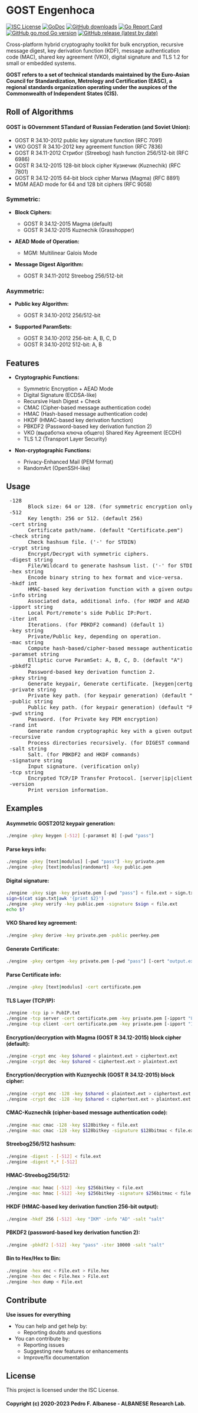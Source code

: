 # GOST Engenhoca
[![ISC License](http://img.shields.io/badge/license-ISC-blue.svg)](https://github.com/pedroalbanese/engine/blob/master/LICENSE.md) 
[![GoDoc](https://godoc.org/github.com/pedroalbanese/engine?status.png)](http://godoc.org/github.com/pedroalbanese/engine)
[![GitHub downloads](https://img.shields.io/github/downloads/pedroalbanese/engine/total.svg?logo=github&logoColor=white)](https://github.com/pedroalbanese/engine/releases)
[![Go Report Card](https://goreportcard.com/badge/github.com/pedroalbanese/engine)](https://goreportcard.com/report/github.com/pedroalbanese/engine)
[![GitHub go.mod Go version](https://img.shields.io/github/go-mod/go-version/pedroalbanese/engine)](https://golang.org)
[![GitHub release (latest by date)](https://img.shields.io/github/v/release/pedroalbanese/engine)](https://github.com/pedroalbanese/engine/releases)

Cross-platform hybrid cryptography toolkit for bulk encryption, recursive message digest, key derivation function (KDF), message authentication code (MAC), shared key agreement (VKO), digital signature and TLS 1.2 for small or embedded systems. 

**GOST refers to a set of technical standards maintained by the Euro-Asian Council for Standardization, Metrology and Certification (EASC), a regional standards organization operating under the auspices of the Commonwealth of Independent States (CIS).**

## Roll of Algorithms
#### GOST is GOvernment STandard of Russian Federation (and Soviet Union):
  - GOST R 34.10-2012 public key signature function (RFC 7091)
  - VKO GOST R 34.10-2012 key agreement function (RFC 7836)
  - GOST R 34.11-2012 Стрибог (Streebog) hash function 256/512-bit (RFC 6986)
  - GOST R 34.12-2015 128-bit block cipher Кузнечик (Kuznechik) (RFC 7801)
  - GOST R 34.12-2015 64-bit block cipher Магма (Magma) (RFC 8891)
  - MGM AEAD mode for 64 and 128 bit ciphers (RFC 9058)

### Symmetric:
- **Block Ciphers:**
   - GOST R 34.12-2015 Magma (default)
   - GOST R 34.12-2015 Kuznechik (Grasshopper)

- **AEAD Mode of Operation:**
   - MGM: Multilinear Galois Mode

- **Message Digest Algorithm:**
   - GOST R 34.11-2012 Streebog 256/512-bit 
   
### Asymmetric:
- **Public key Algorithm:**
   - GOST R 34.10-2012 256/512-bit

- **Supported ParamSets:**
   - GOST R 34.10-2012 256-bit: A, B, C, D
   - GOST R 34.10-2012 512-bit: A, B

## Features
* **Cryptographic Functions:**
   * Symmetric Encryption + AEAD Mode
   * Digital Signature (ECDSA-like)
   * Recursive Hash Digest + Check 
   * CMAC (Cipher-based message authentication code)
   * HMAC (Hash-based message authentication code)
   * HKDF (HMAC-based key derivation function)
   * PBKDF2 (Password-based key derivation function 2)
   * VKO (выработка ключа общего) Shared Key Agreement (ECDH)
   * TLS 1.2 (Transport Layer Security)
   
* **Non-cryptographic Functions:**

   * Privacy-Enhanced Mail (PEM format)
   * RandomArt (OpenSSH-like)

## Usage
<pre> -128
       Block size: 64 or 128. (for symmetric encryption only) (default 64)
 -512
       Key length: 256 or 512. (default 256)
 -cert string
       Certificate path/name. (default "Certificate.pem")
 -check string
       Check hashsum file. ('-' for STDIN)
 -crypt string
       Encrypt/Decrypt with symmetric ciphers.
 -digest string
       File/Wildcard to generate hashsum list. ('-' for STDIN)
 -hex string
       Encode binary string to hex format and vice-versa.
 -hkdf int
       HMAC-based key derivation function with a given output bit length.
 -info string
       Associated data, additional info. (for HKDF and AEAD encryption)
 -ipport string
       Local Port/remote's side Public IP:Port.
 -iter int
       Iterations. (for PBKDF2 command) (default 1)
 -key string
       Private/Public key, depending on operation.
 -mac string
       Compute hash-based/cipher-based message authentication code.
 -paramset string
       Elliptic curve ParamSet: A, B, C, D. (default "A")
 -pbkdf2
       Password-based key derivation function 2.
 -pkey string
       Generate keypair, Generate certificate. [keygen|certgen]
 -private string
       Private key path. (for keypair generation) (default "Private.pem")
 -public string
       Public key path. (for keypair generation) (default "Public.pem")
 -pwd string
       Password. (for Private key PEM encryption)
 -rand int
       Generate random cryptographic key with a given output bit length.
 -recursive
       Process directories recursively. (for DIGEST command only)
 -salt string
       Salt. (for PBKDF2 and HKDF commands)
 -signature string
       Input signature. (verification only)
 -tcp string
       Encrypted TCP/IP Transfer Protocol. [server|ip|client]
 -version
       Print version information.</pre>

## Examples
#### Asymmetric GOST2012 keypair generation:
```sh
./engine -pkey keygen [-512] [-paramset B] [-pwd "pass"]
```
#### Parse keys info:
```sh
./engine -pkey [text|modulus] [-pwd "pass"] -key private.pem
./engine -pkey [text|modulus|randomart] -key public.pem
```
#### Digital signature:
```sh
./engine -pkey sign -key private.pem [-pwd "pass"] < file.ext > sign.txt
sign=$(cat sign.txt|awk '{print $2}')
./engine -pkey verify -key public.pem -signature $sign < file.ext
echo $?
```
#### VKO Shared key agreement:
```sh
./engine -pkey derive -key private.pem -public peerkey.pem
```
#### Generate Certificate:
```sh
./engine -pkey certgen -key private.pem [-pwd "pass"] [-cert "output.ext"]
```
#### Parse Certificate info:
```sh
./engine -pkey [text|modulus] -cert certificate.pem
```
#### TLS Layer (TCP/IP):
```sh
./engine -tcp ip > PubIP.txt
./engine -tcp server -cert certificate.pem -key private.pem [-ipport "8081"]
./engine -tcp client -cert certificate.pem -key private.pem [-ipport "127.0.0.1:8081"]
```
#### Encryption/decryption with Magma (GOST R 34.12-2015) block cipher (default):
```sh
./engine -crypt enc -key $shared < plaintext.ext > ciphertext.ext
./engine -crypt dec -key $shared < ciphertext.ext > plaintext.ext
```
#### Encryption/decryption with Kuznyechik (GOST R 34.12-2015) block cipher:
```sh
./engine -crypt enc -128 -key $shared < plaintext.ext > ciphertext.ext
./engine -crypt dec -128 -key $shared < ciphertext.ext > plaintext.ext
```
#### CMAC-Kuznechik (cipher-based message authentication code):
```sh
./engine -mac cmac -128 -key $128bitkey < file.ext
./engine -mac cmac -128 -key $128bitkey -signature $128bitmac < file.ext
```
#### Streebog256/512 hashsum:
```sh
./engine -digest - [-512] < file.ext
./engine -digest *.* [-512]
```
#### HMAC-Streebog256/512:
```sh
./engine -mac hmac [-512] -key $256bitkey < file.ext
./engine -mac hmac [-512] -key $256bitkey -signature $256bitmac < file.ext
```
#### HKDF (HMAC-based key derivation function 256-bit output):
```sh
./engine -hkdf 256 [-512] -key "IKM" -info "AD" -salt "salt"
```
#### PBKDF2 (password-based key derivation function 2):
```sh
./engine -pbkdf2 [-512] -key "pass" -iter 10000 -salt "salt"
```
#### Bin to Hex/Hex to Bin:
```sh
./engine -hex enc < File.ext > File.hex
./engine -hex dec < File.hex > File.ext
./engine -hex dump < File.ext
```

## Contribute
**Use issues for everything**
- You can help and get help by:
  - Reporting doubts and questions
- You can contribute by:
  - Reporting issues
  - Suggesting new features or enhancements
  - Improve/fix documentation

## License

This project is licensed under the ISC License.

#### Copyright (c) 2020-2023 Pedro F. Albanese - ALBANESE Research Lab.
